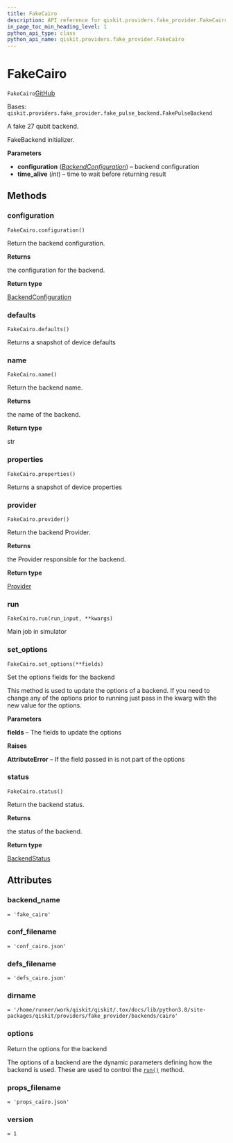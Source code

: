 ```yaml
---
title: FakeCairo
description: API reference for qiskit.providers.fake_provider.FakeCairo
in_page_toc_min_heading_level: 1
python_api_type: class
python_api_name: qiskit.providers.fake_provider.FakeCairo
---
```


# FakeCairo

<span id="qiskit.providers.fake_provider.FakeCairo" />

`FakeCairo`[GitHub](https://github.com/qiskit/qiskit/tree/stable/0.41/qiskit/providers/fake_provider/backends/cairo/fake_cairo.py "view source code")

Bases: `qiskit.providers.fake_provider.fake_pulse_backend.FakePulseBackend`

A fake 27 qubit backend.

FakeBackend initializer.

**Parameters**

*   **configuration** ([*BackendConfiguration*](qiskit.providers.models.BackendConfiguration "qiskit.providers.models.BackendConfiguration")) – backend configuration
*   **time\_alive** (*int*) – time to wait before returning result

## Methods

### configuration

<span id="qiskit.providers.fake_provider.FakeCairo.configuration" />

`FakeCairo.configuration()`

Return the backend configuration.

**Returns**

the configuration for the backend.

**Return type**

[BackendConfiguration](qiskit.providers.models.BackendConfiguration "qiskit.providers.models.BackendConfiguration")

### defaults

<span id="qiskit.providers.fake_provider.FakeCairo.defaults" />

`FakeCairo.defaults()`

Returns a snapshot of device defaults

### name

<span id="qiskit.providers.fake_provider.FakeCairo.name" />

`FakeCairo.name()`

Return the backend name.

**Returns**

the name of the backend.

**Return type**

str

### properties

<span id="qiskit.providers.fake_provider.FakeCairo.properties" />

`FakeCairo.properties()`

Returns a snapshot of device properties

### provider

<span id="qiskit.providers.fake_provider.FakeCairo.provider" />

`FakeCairo.provider()`

Return the backend Provider.

**Returns**

the Provider responsible for the backend.

**Return type**

[Provider](qiskit.providers.Provider "qiskit.providers.Provider")

### run

<span id="qiskit.providers.fake_provider.FakeCairo.run" />

`FakeCairo.run(run_input, **kwargs)`

Main job in simulator

### set\_options

<span id="qiskit.providers.fake_provider.FakeCairo.set_options" />

`FakeCairo.set_options(**fields)`

Set the options fields for the backend

This method is used to update the options of a backend. If you need to change any of the options prior to running just pass in the kwarg with the new value for the options.

**Parameters**

**fields** – The fields to update the options

**Raises**

**AttributeError** – If the field passed in is not part of the options

### status

<span id="qiskit.providers.fake_provider.FakeCairo.status" />

`FakeCairo.status()`

Return the backend status.

**Returns**

the status of the backend.

**Return type**

[BackendStatus](qiskit.providers.models.BackendStatus "qiskit.providers.models.BackendStatus")

## Attributes

<span id="qiskit.providers.fake_provider.FakeCairo.backend_name" />

### backend\_name

`= 'fake_cairo'`

<span id="qiskit.providers.fake_provider.FakeCairo.conf_filename" />

### conf\_filename

`= 'conf_cairo.json'`

<span id="qiskit.providers.fake_provider.FakeCairo.defs_filename" />

### defs\_filename

`= 'defs_cairo.json'`

<span id="qiskit.providers.fake_provider.FakeCairo.dirname" />

### dirname

`= '/home/runner/work/qiskit/qiskit/.tox/docs/lib/python3.8/site-packages/qiskit/providers/fake_provider/backends/cairo'`

<span id="qiskit.providers.fake_provider.FakeCairo.options" />

### options

Return the options for the backend

The options of a backend are the dynamic parameters defining how the backend is used. These are used to control the [`run()`](qiskit.providers.fake_provider.FakeCairo#run "qiskit.providers.fake_provider.FakeCairo.run") method.

<span id="qiskit.providers.fake_provider.FakeCairo.props_filename" />

### props\_filename

`= 'props_cairo.json'`

<span id="qiskit.providers.fake_provider.FakeCairo.version" />

### version

`= 1`

